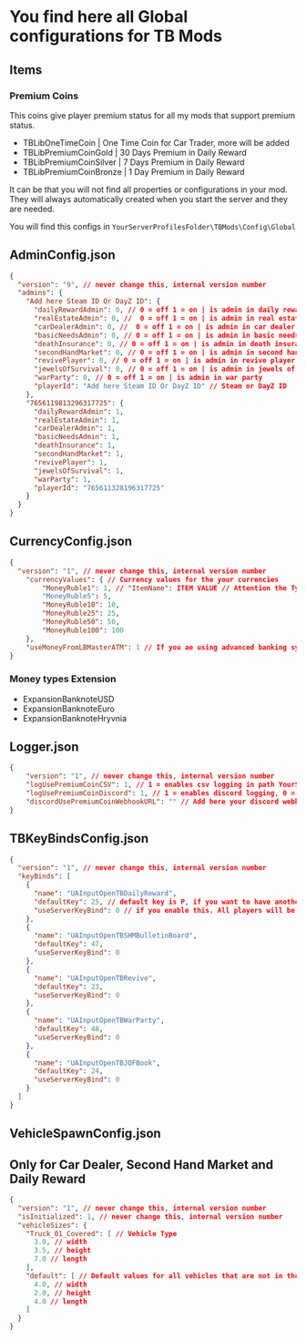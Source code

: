 # You find here all Global configurations for TB Mods

## Items

### Premium Coins

This coins give player premium status for all my mods that support premium status. 

- TBLibOneTimeCoin | One Time Coin for Car Trader, more will be added
- TBLibPremiumCoinGold | 30 Days Premium in Daily Reward
- TBLibPremiumCoinSilver | 7 Days Premium in Daily Reward
- TBLibPremiumCoinBronze | 1 Day Premium in Daily Reward

It can be that you will not find all properties or configurations in your mod. They will always automatically created when you start the server and they are needed.

You will find this configs in `YourServerProfilesFolder\TBMods\Config\Global`

## AdminConfig.json
````json lines
{
  "version": "9", // never change this, internal version number
  "admins": {
    "Add here Steam ID Or DayZ ID": {
      "dailyRewardAdmin": 0, // 0 = off 1 = on | is admin in daily reward mod
      "realEstateAdmin": 0, //  0 = off 1 = on | is admin in real estate mod
      "carDealerAdmin": 0, //  0 = off 1 = on | is admin in car dealer
      "basicNeedsAdmin": 0, // 0 = off 1 = on | is admin in basic needs
      "deathInsurance": 0, // 0 = off 1 = on | is admin in death insurance
      "secondHandMarket": 0, // 0 = off 1 = on | is admin in second hand market
      "revivePlayer": 0, // 0 = off 1 = on | is admin in revive player
      "jewelsOfSurvival": 0, // 0 = off 1 = on | is admin in jewels of survival
      "warParty": 0, // 0 = off 1 = on | is admin in war party
      "playerId": "Add here Steam ID Or DayZ ID" // Steam or DayZ ID
    },
    "7656119813296317725": {
      "dailyRewardAdmin": 1,
      "realEstateAdmin": 1,
      "carDealerAdmin": 1,
      "basicNeedsAdmin": 1,
      "deathInsurance": 1,
      "secondHandMarket": 1,
      "revivePlayer": 1,
      "jewelsOfSurvival": 1,
      "warParty": 1,
      "playerId": "765611328196317725"
    }
  }
}
````

## CurrencyConfig.json
````json lines
{
  "version": "1", // never change this, internal version number
    "currencyValues": { // Currency values for the your currencies
        "MoneyRuble1": 1, // "ItemName": ITEM VALUE // Attention the Typename is key sensitive
        "MoneyRuble5": 5,
        "MoneyRuble10": 10,
        "MoneyRuble25": 25,
        "MoneyRuble50": 50,
        "MoneyRuble100": 100
    },
    "useMoneyFromLBMasterATM": 1 // If you ae using advanced banking system from LBMaster, you can use to take the money from the ATM. 0 = disabled, 1 = enabled
} 
````

### Money types Extension

- ExpansionBanknoteUSD
- ExpansionBanknoteEuro
- ExpansionBanknoteHryvnia
  
## Logger.json
```json lines
{
    "version": "1", // never change this, internal version number
    "logUsePremiumCoinCSV": 1, // 1 = enables csv logging in path YourServerProfilesFolder\TBMods\Logs\Global\playerSteamId, 0 = disabled
    "logUsePremiumCoinDiscord": 1, // 1 = enables discord logging, 0 = disabled
    "discordUsePremiumCoinWebhookURL": "" // Add here your discord webhook url
}
```

## TBKeyBindsConfig.json
````json lines
{
  "version": "1", // never change this, internal version number
  "keyBinds": [
    {
      "name": "UAInputOpenTBDailyReward",
      "defaultKey": 25, // default key is P, if you want to have another key, you can change it here. You can find the numbers in TBKeyCodeMatch.json
      "useServerKeyBind": 0 // if you enable this. All players will be forced to use your keybind and will have configured defaultKey
    },
    {
      "name": "UAInputOpenTBSHMBulletinBoard",
      "defaultKey": 47,
      "useServerKeyBind": 0
    },
    {
      "name": "UAInputOpenTBRevive",
      "defaultKey": 23,
      "useServerKeyBind": 0
    },
    {
      "name": "UAInputOpenTBWarParty",
      "defaultKey": 48,
      "useServerKeyBind": 0
    },
    {
      "name": "UAInputOpenTBJOFBook",
      "defaultKey": 24,
      "useServerKeyBind": 0
    }
  ]
}
````

## VehicleSpawnConfig.json
## Only for Car Dealer, Second Hand Market and Daily Reward
````json lines
{
  "version": "1", // never change this, internal version number
  "isInitialized": 1, // never change this, internal version number
  "vehicleSizes": {
    "Truck_01_Covered": [ // Vehicle Type
      3.0, // width
      3.5, // height
      7.0 // length
    ],
    "default": [ // Default values for all vehicles that are not in the list
      4.0, // width
      2.0, // height
      4.0 // length
    ]
  }
}
````
